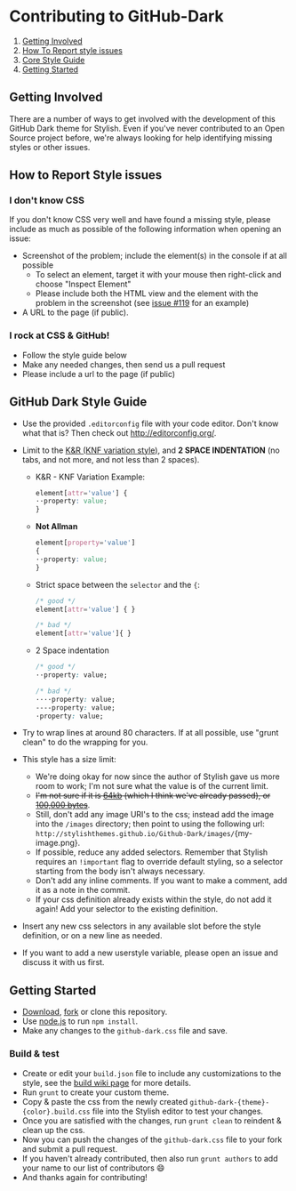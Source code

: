 # Contributing to GitHub-Dark

1. [Getting Involved](#getting-involved)
2. [How To Report style issues](#how-to-report-style-issues)
3. [Core Style Guide](#github-dark-style-guide)
4. [Getting Started](#getting-started)

## Getting Involved

There are a number of ways to get involved with the development of this GitHub Dark theme for Stylish. Even if you've never contributed to an Open Source project before, we're always looking for help identifying missing styles or other issues.

## How to Report Style issues

### I don't know CSS
If you don't know CSS very well and have found a missing style, please include as much as possible of the following information when opening an issue:

* Screenshot of the problem; include the element(s) in the console if at all possible
  * To select an element, target it with your mouse then right-click and choose "Inspect Element"
  * Please include both the HTML view and the element with the problem in the screenshot (see [issue #119](https://github.com/StylishThemes/GitHub-Dark/issues/119) for an example)
* A URL to the page (if public).

### I rock at CSS & GitHub!
* Follow the style guide below
* Make any needed changes, then send us a pull request
* Please include a url to the page (if public)

## GitHub Dark Style Guide

* Use the provided `.editorconfig` file with your code editor. Don't know what that is? Then check out http://editorconfig.org/.
* Limit to the [K&R (KNF variation style)](https://en.wikipedia.org/wiki/Indentation_style#Variant:_BSD_KNF), and **2 SPACE INDENTATION** (no tabs, and not more, and not less than 2 spaces).

  * K&R - KNF Variation Example:
    ```css
    element[attr='value'] {
    ··property: value;
    }
    ```

  * **Not Allman**
    ```css
    element[property='value']
    {
    ··property: value;
    }
    ```

  * Strict space between the `selector` and the `{`:
    ```css
    /* good */
    element[attr='value'] { }

    /* bad */
    element[attr='value']{ }
    ```

  * 2 Space indentation
    ```css
    /* good */
    ··property: value;

    /* bad */
    ····property: value;
    ----property: value;
    ·property: value;
    ```

* Try to wrap lines at around 80 characters. If at all possible, use "grunt clean" to do the wrapping for you.
* This style has a size limit:
  * We're doing okay for now since the author of Stylish gave us more room to work; I'm not sure what the value is of the current limit.
  * <del>I'm not sure if it is [64kb](https://github.com/JasonBarnabe/stylish/wiki/Embedding-images-in-styles) (which I think we've already passed), or [100,000 bytes](http://userstyles.org/help/coding)</del>.
  * Still, don't add any image URI's to the css; instead add the image into the `/images` directory; then point to using the following url: `http://stylishthemes.github.io/Github-Dark/images/`{my-image.png}.
  * If possible, reduce any added selectors. Remember that Stylish requires an `!important` flag to override default styling, so a selector starting from the body isn't always necessary.
  * Don't add any inline comments. If you want to make a comment, add it as a note in the commit.
  * If your css definition already exists within the style, do not add it again! Add your selector to the existing definition.
* Insert any new css selectors in any available slot before the style definition, or on a new line as needed.
* If you want to add a new userstyle variable, please open an issue and discuss it with us first.

## Getting Started

* [Download](https://github.com/StylishThemes/GitHub-Dark/archive/master.zip), [fork](https://github.com/StylishThemes/GitHub-Dark/fork) or clone this repository.
* Use [node.js](http://nodejs.org/) to run `npm install`.
* Make any changes to the `github-dark.css` file and save.

### Build & test

* Create or edit your `build.json` file to include any customizations to the style, see the [build wiki page](https://github.com/StylishThemes/GitHub-Dark/wiki/Build) for more details.
* Run `grunt` to create your custom theme.
* Copy & paste the css from the newly created `github-dark-{theme}-{color}.build.css` file into the Stylish editor to test your changes.
* Once you are satisfied with the changes, run `grunt clean` to reindent &amp; clean up the css.
* Now you can push the changes of the `github-dark.css` file to your fork and submit a pull request.
* If you haven't already contributed, then also run `grunt authors` to add your name to our list of contributors :smile:
* And thanks again for contributing!
